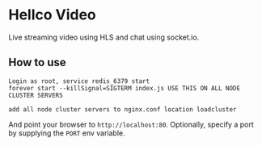 # Hellco Video

Live streaming video using HLS and chat using socket.io.

## How to use

```
Login as root, service redis_6379 start
forever start --killSignal=SIGTERM index.js USE THIS ON ALL NODE CLUSTER SERVERS

add all node cluster servers to nginx.conf location loadcluster
```

And point your browser to `http://localhost:80`. Optionally, specify
a port by supplying the `PORT` env variable.